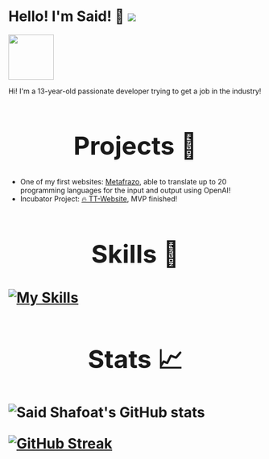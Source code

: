 ### <h1>Hello! I'm Said! 👋 ![](https://komarev.com/ghpvc/?username=Msaid1013&color=8532a8)</h1>

<img width = 90 src = "https://cdn.discordapp.com/attachments/1000606800132968529/1028490305688842301/Screen_Shot_2022-10-08_at_7.12.09_PM.png" 
border-radius=25px id = "logo">

Hi! I'm a 13-year-old passionate developer trying to get a job in the industry!

<h1 style="font-size:50px" align="middle">Projects 🌟</h1>

- One of my first websites: [Metafrazo](https://translate-programming-languages.najonajo.repl.co/), able to translate up to 20 programming languages for the input and output using OpenAI!
- Incubator Project: [🔥 TT-Website](http://teamtomorrow.com/), MVP finished!


<h1 style="font-size:50px" align="middle">Skills 🚀<h1>


<p align="center">


[![My Skills](https://skillicons.dev/icons?theme=dark&i=ts,py,cpp,svelte,figma,postgres,html,css,git,tailwind,prisma,mysql,github,flask)](https://skillicons.dev)


<h1 style="font-size:50px" align="middle">Stats 📈<h1>



![Said Shafoat's GitHub stats](https://github-readme-stats.vercel.app/api?username=Msaid1013&show_icons=true&icon_color=ffffff&bg_color=30,e96443,904e95&text_color=ffffff&title_color=ffffff)

[![GitHub Streak](https://streak-stats.demolab.com?user=Msaid1013&theme=shades-of-purple&border_radius=65)](https://git.io/streak-stats)
<!--
**Msaid1013/Msaid1013** is a ✨ _special_ ✨ repository because its `README.md` (this file) appears on your GitHub profile.

Here are some ideas to get you started:

- 🔭 I’m currently working on ...
- 🌱 I’m currently learning ...
- 👯 I’m looking to collaborate on ...
- 🤔 I’m looking for help with ...
- 💬 Ask me about ...
- 📫 How to reach me: ...
- 😄 Pronouns: ...
- ⚡ Fun fact: ...
-->
